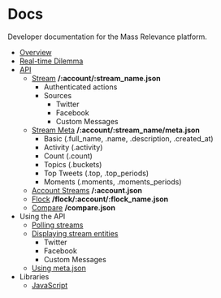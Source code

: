 # Docs

Developer documentation for the Mass Relevance platform.

 * [Overview](/MassRelevance/docs/blob/master/dev/overview.md)
 * [Real-time Dilemma](/MassRelevance/docs/blob/master/dev/realtime.md)
 * [API](/MassRelevance/docs/blob/master/dev/api/api.md)
   * [Stream](/MassRelevance/docs/blob/master/dev/api/stream.md) **/:account/:stream_name.json**
     * Authenticated actions
     * Sources
         * Twitter
         * Facebook
         * Custom Messages
    * [Stream Meta](/MassRelevance/docs/blob/master/dev/api/meta.md) **/:account/:stream_name/meta.json**
      * Basic (.full_name, .name, .description, .created_at)
      * Activity (.activity)
      * Count (.count)
      * Topics (.buckets)
      * Top Tweets (.top, .top_periods)
      * Moments (.moments, .moments_periods)
    * [Account Streams](/MassRelevance/docs/blob/master/dev/api/account.md) **/:account.json**
    * [Flock](/MassRelevance/docs/blob/master/dev/api/flock.md) **/flock/:account/:flock_name.json**
    * [Compare](/MassRelevance/docs/blob/master/dev/api/compare.md) **/compare.json**
 * Using the API
   * [Polling streams](/MassRelevance/docs/blob/master/dev/usage/polling.md)
   * [Displaying stream entities](/MassRelevance/docs/blob/master/usage/display.md)
     * Twitter
     * Facebook
     * Custom Messages
   * [Using meta.json](/MassRelevance/docs/blob/master/dev/api/counts.md)
 * Libraries
   * [JavaScript](/MassRelevance/docs/blob/master/dev/clients/javascript.md)
